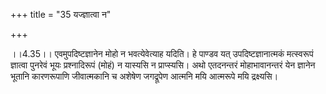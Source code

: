 +++
title = "35 यज्ज्ञात्वा न"

+++
  
  
।।4.35।। एवमुपदिष्टज्ञानेन मोहो न भवत्येवेत्याह यदिति। हे पाण्डव यत्
उपदिष्टज्ञानात्मकं मत्स्वरूपं ज्ञात्वा पुनरेवं भूयः प्रश्नादिरूपं (मोहं)
न यास्यसि न प्राप्स्यसि। अथो एतदनन्तरं मोहाभावानन्तरं येन ज्ञानेन भूतानि
कारणरूपाणि जीवात्मकानि च अशेषेण जगद्रूपेण आत्मनि मयि आत्मरूपे मयि
द्रक्ष्यसि।  
  
